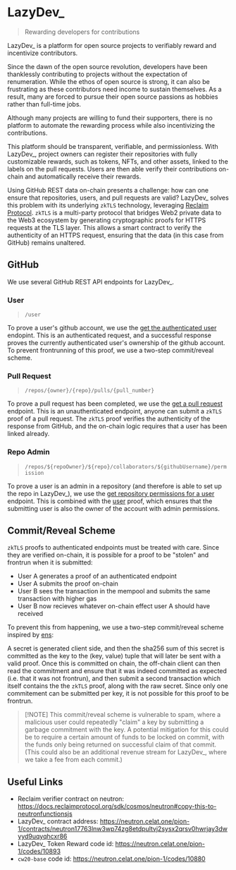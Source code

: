 # LazyDev\_

> Rewarding developers for contributions

LazyDev\_ is a platform for open source projects to verifiably reward and incentivize contributors.

Since the dawn of the open source revolution, developers have been thanklessly contributing to projects without the expectation of renumeration. While the ethos of open source is strong, it can also be frustrating as these contributors need income to sustain themselves. As a result, many are forced to pursue their open source passions as hobbies rather than full-time jobs.

Although many projects are willing to fund their supporters, there is no platform to automate the rewarding process while also incentivizing the contributions.

This platform should be transparent, verifiable, and permissionless. With LazyDev\_, project owners can register their repositories with fully customizable rewards, such as tokens, NFTs, and other assets, linked to the labels on the pull requests. Users are then able verify their contributions on-chain and automatically receive their rewards.

Using GitHub REST data on-chain presents a challenge: how can one ensure that repositories, users, and pull requests are valid? LazyDev\_ solves this problem with its underlying `zkTLS` technology, leveraging [Reclaim Protocol].
`zkTLS` is a multi-party protocol that bridges Web2 private data to the Web3 ecosystem by generating cryptographic proofs for HTTPS requests at the TLS layer. This allows a smart contract to verify the authenticity of an HTTPS request, ensuring that the data (in this case from GitHub) remains unaltered.

## GitHub

We use several GitHub REST API endpoints for LazyDev\_.

### User

> `/user`

To prove a user's github account, we use the [get the authenticated user] endopint. This is an authenticated request, and a successful response proves the currently authenticated user's ownership of the github account. To prevent frontrunning of this proof, we use a two-step commit/reveal scheme.

### Pull Request

> `/repos/{owner}/{repo}/pulls/{pull_number}`

To prove a pull request has been completed, we use the [get a pull request] endpoint. This is an unauthenticated endpoint, anyone can submit a `zkTLS` proof of a pull request. The `zkTLS` proof verifies the authenticity of the response from GitHub, and the on-chain logic requires that a user has been linked already.

### Repo Admin

> `/repos/${repoOwner}/${repo}/collaborators/${githubUsername}/permission`

To prove a user is an admin in a repository (and therefore is able to set up the repo in LazyDev\_), we use the [get repository permissions for a user] endpoint. This is combined with the [user](#user) proof, which ensures that the submitting user is also the owner of the account with admin permissions.

## Commit/Reveal Scheme

`zkTLS` proofs to authenticated endpoints must be treated with care. Since they are verified on-chain, it is possible for a proof to be "stolen" and frontrun when it is submitted:

- User A generates a proof of an authenticated endpoint
- User A submits the proof on-chain
- User B sees the transaction in the mempool and submits the same transaction with higher gas
- User B now recieves whatever on-chain effect user A should have received

To prevent this from happening, we use a two-step commit/reveal scheme inspired by [ens]:

A secret is generated client side, and then the sha256 sum of this secret is committed as the key to the (key, value) tuple that will later be sent with a valid proof. Once this is committed on chain, the off-chain client can then read the commitment and ensure that it was indeed committed as expected (i.e. that it was not frontrun), and then submit a second transaction which itself contains the the `zkTLS` proof, along with the raw secret. Since only one commitement can be submitted per key, it is not possible for this proof to be frontrun.

> \[!NOTE\]
> This commit/reveal scheme is vulnerable to spam, where a malicious user could repeatedly "claim" a key by submitting a garbage commitment with the key. A potential mitigation for this could be to require a certain amount of funds to be locked on commit, with the funds only being returned on successful claim of that commit. (This could also be an additional revenue stream for LazyDev\_, where we take a fee from each commit.)

## Useful Links

- Reclaim verifier contract on neutron: <https://docs.reclaimprotocol.org/sdk/cosmos/neutron#copy-this-to-neutronfunctionsjs>
- LazyDev\_ contract address: <https://neutron.celat.one/pion-1/contracts/neutron17763lnw3wp74zg8etdpultvj2sysx2qrsv0hwrjay3dwyyd9uqyqhcxr86>
- LazyDev\_ Token Reward code id: <https://neutron.celat.one/pion-1/codes/10893>
- `cw20-base` code id: <https://neutron.celat.one/pion-1/codes/10880>

[ens]: https://support.ens.domains/en/articles/7900438-registration-steps
[get a pull request]: https://docs.github.com/en/rest/pulls/pulls?apiVersion=2022-11-28#get-a-pull-request
[get repository permissions for a user]: https://docs.github.com/en/rest/collaborators/collaborators?apiVersion=2022-11-28#get-repository-permissions-for-a-user
[get the authenticated user]: https://docs.github.com/en/rest/users/users?apiVersion=2022-11-28#get-the-authenticated-user
[reclaim protocol]: https://reclaimprotocol.org/
